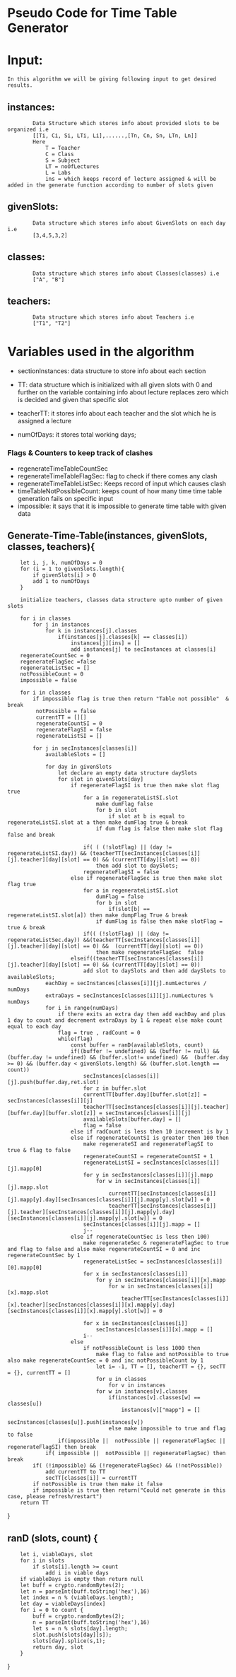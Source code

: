 # Pseudo Code for Time Table Generator

# Input:

    In this algorithm we will be giving following input to get desired results.

## instances:

            Data Structure which stores info about provided slots to be organized i.e
            [[Ti, Ci, Si, LTi, Li],......,[Tn, Cn, Sn, LTn, Ln]]
            Here
                T = Teacher
                C = Class
                S = Subject
                LT = noOfLectures
                L = Labs
                ins = which keeps record of lecture assigned & will be added in the generate function according to number of slots given

## givenSlots:

            Data structure which stores info about GivenSlots on each day i.e
            [3,4,5,3,2]

## classes:

            Data structure which stores info about Classes(classes) i.e
            ["A", "B"]

## teachers:

            Data structure which stores info about Teachers i.e
            ["T1", "T2"]

# Variables used in the algorithm

- sectionInstances: data structure to store info about each section
- TT: data structure which is initialized with all given slots with 0 and further on the variable containing info about lecture replaces zero which is decided and given that specific slot

- teacherTT: it stores info about each teacher and the slot which he is assigned a lecture
- numOfDays: it stores total working days;

### Flags & Counters to keep track of clashes

- regenerateTimeTableCountSec
- regenerateTimeTableFlagSec: flag to check if there comes any clash
- regenerateTimeTableListSec: Keeps record of input which causes clash
- timeTableNotPossibleCount: keeps count of how many time time table generation fails on specific input
- impossible: it says that it is impossible to generate time table with given data

## Generate-Time-Table(instances, givenSlots, classes, teachers){

```
    let i, j, k, numOfDays = 0
    for (i = 1 to givenSlots.length){
        if givenSlots[i] > 0
        add 1 to numOfDays
    }

    initialize teachers, classes data structure upto number of given slots

    for i in classes
    	for j in instances
    		for k in instances[j].classes
    			if(instances[j].classes[k] == classes[i])
    				instances[j][ins] = []
    				add instances[j] to secInstances at classes[i]
    regenerateCountSec = 0
    regenerateFlagSec =false
    regenerateListSec = []
    notPossibleCount = 0
    impossible = false

    for i in classes
    	if impossible flag is true then return "Table not possible"  & break
    	 notPossible = false
    	 currentTT = [][]
    	 regenerateCountSI = 0
    	 regenerateFlagSI = false
    	 regenerateListSI = []

    	for j in secInstances[classes[i]]
    		availableSlots = []

    		for day in givenSlots
    			let declare an empty data structure daySlots
    			for slot in givenSlots[day]
    				if regenerateFlagSI is true then make slot flag true
    					for a in regenerateListSI.slot
    						make dumFlag false
    						for b in slot
    							if slot at b is equal to regenerateListSI.slot at a then make dumFlag true & break
                            if dum flag is false then make slot flag false and break

                        if( ( (!slotFlag) || (day != regenerateListSI.day)) && (teacherTT[secInstances[classes[i]][j].teacher][day][slot] == 0) && (currentTT[day][slot] == 0))
                            then add slot to daySlots;
                        regenerateFlagSI = false
                    else if regenerateFlagSec is true then make slot flag true
                        for a in regenerateListSI.slot
                            dumFlag = false
                            for b in slot
    	                        if(slot[b] == regenerateListSI.slot[a]) then make dumpFlag True & break
                            if dumFlag is false then make slotFlag = true & break
    					if(( (!slotFlag) || (day != regenerateListSec.day)) &&(teacherTT[secInstances[classes[i]][j].teacher][day][slot] == 0) &&  (currentTT[day][slot] == 0))
                            then make regenerateFlagSec  false
    				elseif((teacherTT[secInstances[classes[i]][j].teacher][day][slot] == 0) && (currentTT[day][slot] == 0))
                        add slot to daySlots and then add daySlots to availableSlots;
            eachDay = secInstances[classes[i]][j].numLectures / numDays
            extraDays = secInstances[classes[i]][j].numLectures % numDays
            for i in range(numDays)
    			if there exits an extra day then add eachDay and plus 1 day to count and decrement extraDays by 1 & repeat else make count equal to each day
                flag = true , radCount = 0
    			while(flag)
    				const buffer = ranD(availableSlots, count)
    			    if((buffer != undefined) && (buffer != null) && (buffer.day != undefined) && (buffer.slot!= undefined) &&  (buffer.day >= 0) && (buffer.day < givenSlots.length) && (buffer.slot.length == count))
                        secInstances[classes[i]][j].push(buffer.day,ret.slot)
                        for z in buffer.slot
                        currentTT[buffer.day][buffer.slot[z]] = secInstances[classes[i]][j]
                        teacherTT[secInstances[classes[i]][j].teacher][buffer.day][buffer.slot[z]] = secInstances[classes[i]][j]
    					availableSlots[buffer.day] = []
                        flag = false
                    else if radCount is less then 10 increment is by 1
                    else if regenerateCountSI is greater then 100 then
                        make regenerateSI and regenerateFlagSI to  true & flag to false
    		            regenerateCountSI = regenerateCountSI + 1
    		            regenerateListSI = secInstances[classes[i]][j].mapp[0]
    					for y in secInstances[classes[i]][j].mapp
    			            for w in secInstances[classes[i]][j].mapp.slot
                                currentTT[secInstances[classes[i]][j].mapp[y].day][secInsances[classes[i]][j].mapp[y].slot[w]] = 0
                                teacherTT[secInstances[classes[i]][j].teacher][secInstances[classes[i]][j].mapp[y].day][secInstances[classes[i]][j].mapp[y].slot[w]] = 0
    					secInstances[classes[i]][j].mapp = []
                        j--
                    else if regenerateCountSec is less then 100)
                        make regenerateSec & regenerateFlagSec to true and flag to false and also make regenerateCountSI = 0 and inc regenerateCountSec by 1
    			        regenerateListSec = secInstances[classes[i]][0].mapp[0]
    				    for x in secInstances[classes[i]]
                            for y in secInstances[classes[i]][x].mapp
    					        for w in secInstances[classes[i]][x].mapp.slot
                                    teacherTT[secInstances[classes[i]][x].teacher][secInstances[classes[i]][x].mapp[y].day][secInstances[classes[i]][x].mapp[y].slot[w]] = 0

    			        for x in secInstances[classes[i]]
    			            secInstances[classes[i]][x].mapp = []
    			        i--
                    else
                        if notPossibleCount is less 1000 then
    				        make flag to false and notPossible to true also make regenerateCountSec = 0 and inc notPossibleCount by 1
    						let i= -1, TT = [], teacherTT = {}, secTT = {}, currentTT = []
                            for u in classes
    					        for v in instances
    						for w in instances[v].classes
    						    if(instances[v].classes[w] == classes[u])
    								instances[v]["mapp"] = []
                                    secInstances[classes[u]].push(instances[v])
    							else make impossible to true and flag to false
                if(impossible ||  notPossible || regenerateFlagSec || regenerateFlagSI) then break
            if( impossible ||  notPossible || regenerateFlagSec) then break
    	if( (!impossible) && (!regenerateFlagSec) && (!notPossible))
            add currentTT to TT
            secTT[classes[i]] = currentTT
    	if notPossible is true then make it false
    	if impossible is true then return("Could not generate in this case, please refresh/restart")
    return TT
```

}

## ranD (slots, count) {

```
    let i, viableDays, slot
    for i in slots
    	if slots[i].length >= count
    		add i in viable days
    if viableDays is empty then return null
    let buff = crypto.randomBytes(2);
    let n = parseInt(buff.toString('hex'),16)
    let index = n % (viableDays.length);
    let day = viableDays[index]
    for i = 0 to count {
    	buff = crypto.randomBytes(2);
    	n = parseInt(buff.toString('hex'),16)
    	let s = n % slots[day].length;
    	slot.push(slots[day][s]);
    	slots[day].splice(s,1);
    	return day, slot
    }
```

}
